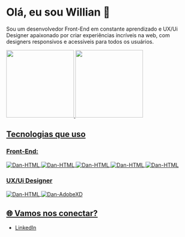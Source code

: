 # Olá, eu sou Willian 👋

Sou um desenvolvedor Front-End em constante aprendizado e UX/Ui Designer apaixonado por criar experiências incríveis na web, com designers responsivos
e acessiveis para todos os usuários. 
<div align="left">
  <a href="https://github.com/moura-ux">
  <img height="180em" src="https://github-readme-stats.vercel.app/api?username=moura-ux&theme=gruvbox&show_icons=true&hide_border=true&count_private=true"/>
  <img height="180em" src="https://github-readme-stats.vercel.app/api/top-langs/?username=moura-ux&theme=gruvbox&show_icons=true&hide_border=true&layout=compact"/>
</div>

## Tecnologias que uso
### Front-End:
<div style="display: inline_block">
  <img align="center" alt="Dan-HTML" src="https://img.shields.io/badge/HTML5-E34F26?style=for-the-badge&logo=html5&logoColor=white">
  <img align="center" alt="Dan-HTML" src="https://img.shields.io/badge/CSS3-1572B6?style=for-the-badge&logo=css3&logoColor=white">
  <img align="center" alt="Dan-HTML" src="https://img.shields.io/badge/JavaScript-F7DF1E?style=for-the-badge&logo=javascript&logoColor=black">
  <img align="center" alt="Dan-HTML" src="https://img.shields.io/badge/React-20232A?style=for-the-badge&logo=react&logoColor=61DAFB">
  <img align="center" alt="Dan-HTML" src="https://img.shields.io/badge/Bootstrap-563D7C?style=for-the-badge&logo=bootstrap&logoColor=white">
</div>

  ### UX/Ui Designer
  <div style="display: inline_block">
  <img align="center" alt="Dan-HTML" src="https://img.shields.io/badge/figma-%23F24E1E.svg?style=for-the-badge&logo=figma&logoColor=white">
  <img align="center" alt="Dan-AdobeXD" src="https://img.shields.io/badge/Adobe%20XD-%23FF26A1.svg?style=for-the-badge&logo=adobe-xd&logoColor=white">
</div>

## 🌐 Vamos nos conectar? 
- [LinkedIn](www.linkedin.com/in/willian-moura-ux)

